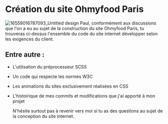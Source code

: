 # Création du site Ohmyfood Paris
![16559016787093_Untitled design](https://github.com/yohidan/ohmyfood/assets/101996281/37fa8303-baf1-4af2-ba7e-e266adf751c4)
Paul, conformément aux discussions que l'on a eu au sujet de la construction du site Ohmyfood Paris, tu trouveras ci-dessus l'ensemble du code du site internet développer selon les exigences du client.

## Entre autre :

- L'utilisation du préprocesseur SCSS
- Un code qui respecte les normes W3C
- Les animations du sites exclusivement réalisées en CSS
- L'histoirique de mes commits et modifications que j'ai apporté à mon projet

  N'hésite surtout pas à revenir vers moi si tu as des questions au sujet de la conception du site internet.
